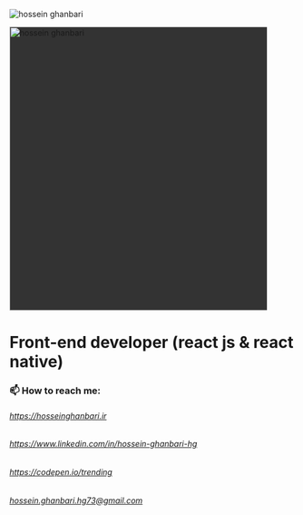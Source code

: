 ![hossein ghanbari](https://hosseinghanbari.ir/img/logoDark.png)

<img alt="hossein ghanbari"  title="hossein ghanbari" src="https://hosseinghanbari.ir/img/logo.png" width="500" style='resize-mode:contain;max-width:90%;background-color:#333' />



# Front-end developer (react js & react native) 
 
### 📫 How to reach me:
######  https://hosseinghanbari.ir
###### https://www.linkedin.com/in/hossein-ghanbari-hg
###### https://codepen.io/trending
###### hossein.ghanbari.hg73@gmail.com
